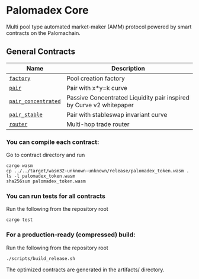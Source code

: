 # Palomadex Core

Multi pool type automated market-maker (AMM) protocol powered by smart contracts on the Palomachain.

## General Contracts

| Name                                               | Description                                                         |
|----------------------------------------------------|---------------------------------------------------------------------|
| [`factory`](contracts/factory)                     | Pool creation factory                                               |
| [`pair`](contracts/pair)                           | Pair with x*y=k curve                                               |
| [`pair_concentrated`](contracts/pair_concentrated) | Passive Concentrated Liquidity pair inspired by Curve v2 whitepaper |
| [`pair_stable`](contracts/pair_stable)             | Pair with stableswap invariant curve                                |
| [`router`](contracts/router)                       | Multi-hop trade router                                              |

### You can compile each contract:

Go to contract directory and run

```
cargo wasm
cp ../../target/wasm32-unknown-unknown/release/palomadex_token.wasm .
ls -l palomadex_token.wasm
sha256sum palomadex_token.wasm
```

### You can run tests for all contracts

Run the following from the repository root

```
cargo test
```

### For a production-ready (compressed) build:

Run the following from the repository root

```
./scripts/build_release.sh
```

The optimized contracts are generated in the artifacts/ directory.

